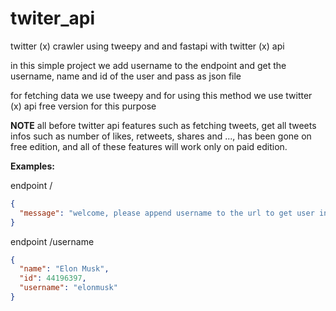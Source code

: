 # twiter_api
twitter (x) crawler using tweepy and and fastapi with twitter (x) api

in this simple project we add username to the endpoint and get the username, name and id of the user and pass as json file

for fetching data we use tweepy and for using this method we use twitter (x) api free version for this purpose

**NOTE**
all before twitter api features such as fetching tweets, get all tweets infos such as number of likes, retweets, shares and ..., has been gone on free edition, and all of these features will work only on paid edition.

**Examples:**

endpoint /
```json
{
  "message": "welcome, please append username to the url to get user info, and don't forget to active proxy"
}
```

endpoint /username
```json
{
  "name": "Elon Musk",
  "id": 44196397,
  "username": "elonmusk"
}
```